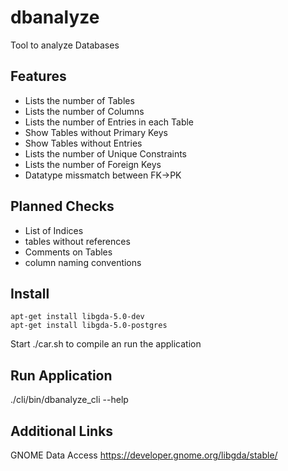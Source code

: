 # dbanalyze

Tool to analyze Databases

## Features
   * Lists the number of Tables
   * Lists the number of Columns
   * Lists the number of Entries in each Table
   * Show Tables without Primary Keys
   * Show Tables without Entries
   * Lists the number of Unique Constraints
   * Lists the number of Foreign Keys
   * Datatype missmatch between FK->PK

## Planned Checks

   * List of Indices
   * tables without references
   * Comments on Tables
   * column naming conventions

## Install

```
apt-get install libgda-5.0-dev
apt-get install libgda-5.0-postgres
```
Start ./car.sh to compile an run the application

## Run Application
./cli/bin/dbanalyze_cli --help

## Additional Links

GNOME Data Access
https://developer.gnome.org/libgda/stable/